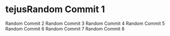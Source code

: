# tejusRandom Commit 1
Random Commit 2
Random Commit 3
Random Commit 4
Random Commit 5
Random Commit 6
Random Commit 7
Random Commit 8
